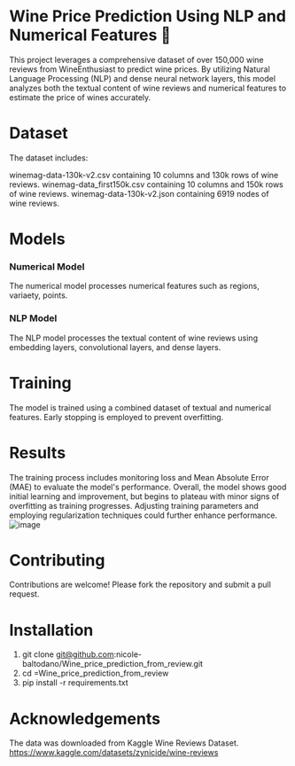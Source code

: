 # Wine Price Prediction Using NLP and Numerical Features 🍷

This project leverages a comprehensive dataset of over 150,000 wine reviews from WineEnthusiast to predict wine prices. By utilizing Natural Language Processing (NLP) and dense neural network layers, this model analyzes both the textual content of wine reviews and numerical features to estimate the price of wines accurately.

# Dataset

The dataset includes:

winemag-data-130k-v2.csv containing 10 columns and 130k rows of wine reviews.
winemag-data_first150k.csv containing 10 columns and 150k rows of wine reviews.
winemag-data-130k-v2.json containing 6919 nodes of wine reviews.

# Models

### Numerical Model
The numerical model processes numerical features such as regions, variaety, points.

### NLP Model
The NLP model processes the textual content of wine reviews using embedding layers, convolutional layers, and dense layers.

# Training
The model is trained using a combined dataset of textual and numerical features. Early stopping is employed to prevent overfitting.

# Results

The training process includes monitoring loss and Mean Absolute Error (MAE) to evaluate the model's performance. Overall, the model shows good initial learning and improvement, but begins to plateau with minor signs of overfitting as training progresses. Adjusting training parameters and employing regularization techniques could further enhance performance.
![image](https://github.com/user-attachments/assets/b631a8b7-b883-46cd-9785-30948887f933)

# Contributing

Contributions are welcome! Please fork the repository and submit a pull request.

# Installation 

1. git clone git@github.com:nicole-baltodano/Wine_price_prediction_from_review.git
2. cd =Wine_price_prediction_from_review
3. pip install -r requirements.txt

# Acknowledgements

The data was downloaded from Kaggle Wine Reviews Dataset.
https://www.kaggle.com/datasets/zynicide/wine-reviews


